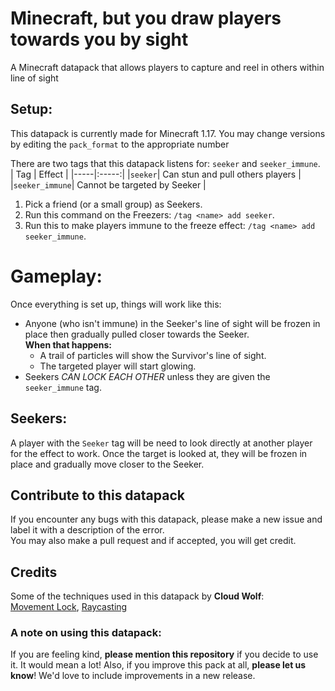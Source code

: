 
# Minecraft, but you draw players towards you by sight
A Minecraft datapack that allows players to capture and reel in others within line of sight

## Setup:
This datapack is currently made for Minecraft 1.17. You may change versions by editing the `pack_format` to the appropriate number

There are two tags that this datapack listens for: `seeker` and `seeker_immune`.<br/>
| Tag | Effect |
|-----|:-----:|
|`seeker`| Can stun and pull others players |
|`seeker_immune`| Cannot be targeted by Seeker |

1. Pick a friend (or a small group) as Seekers. <br/>
2. Run this command on the Freezers: `/tag <name> add seeker`. <br/>
3. Run this to make players immune to the freeze effect: `/tag <name> add seeker_immune`. <br/>

# Gameplay:
Once everything is set up, things will work like this:

* Anyone (who isn't immune) in the Seeker's line of sight will be frozen in place then gradually pulled closer towards the Seeker. </br> **When that happens:**
  * A trail of particles will show the Survivor's line of sight.
  * The targeted player will start glowing.
* Seekers *CAN LOCK EACH OTHER* unless they are given the `seeker_immune` tag.

## Seekers:
A player with the `Seeker` tag will be need to look directly at another player for the effect to work.
Once the target is looked at, they will be frozen in place and gradually move closer to the Seeker.



## Contribute to this datapack
If you encounter any bugs with this datapack, please make a new issue and label it with a description of the error. <br/>
You may also make a pull request and if accepted, you will get credit.

## Credits
Some of the techniques used in this datapack by **Cloud Wolf**:<br/>
[Movement Lock](https://www.youtube.com/watch?v=auwn5xe1BgU), [Raycasting](https://www.youtube.com/watch?v=fGlJpli5cYc)<br/>

### A note on using this datapack:
If you are feeling kind, **please mention this repository** if you decide to use it. It would mean a lot!
Also, if you improve this pack at all, **please let us know**! We'd love to include improvements in a new release.
